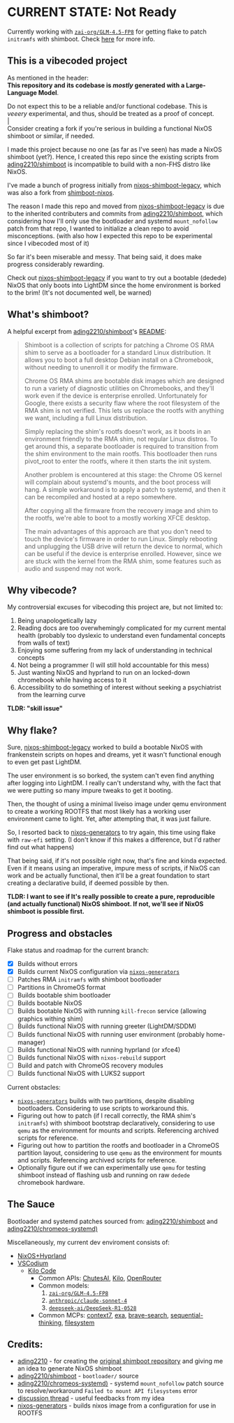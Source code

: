 # CURRENT STATE: Not Ready
Currently working with [`zai-org/GLM-4.5-FP8`](https://chutes.ai/app/chute/b5326e54-8d9e-590e-bed4-f3db35d9d4cd) for getting flake to patch `initramfs` with shimboot. Check [here](https://github.com/PopCat19/nixos-shimboot#progress-and-obstacles) for more info.

## This is a vibecoded project
As mentioned in the header:\
**This repository and its codebase is *mostly* generated with a Large-Language Model**.

Do not expect this to be a reliable and/or functional codebase. This is *veeery* experimental, and thus, should be treated as a proof of concept.\
|\
Consider creating a fork if you're serious in building a functional NixOS shimboot or similar, if needed.

I made this project because no one (as far as I've seen) has made a NixOS shimboot (yet?). Hence, I created this repo since the existing scripts from [ading2210/shimboot](https://github.com/ading2210/shimboot) is incompatible to build with a non-FHS distro like NixOS.

I've made a bunch of progress initially from [nixos-shimboot-legacy](https://github.com/PopCat19/nixos-shimboot-legacy/tree/qemu-method2), which was also a fork from [shimboot-nixos](https://github.com/PopCat19/shimboot-nixos). 

The reason I made this repo and moved from [nixos-shimboot-legacy](https://github.com/PopCat19/nixos-shimboot-legacy/tree/qemu-method2) is due to the inherited contributers and commits from [ading2210/shimboot](https://github.com/ading2210/shimboot), which considering how I'll only use the bootloader and systemd `mount_nofollow` patch from that repo, I wanted to initialize a clean repo to avoid misconceptions. (with also how I expected this repo to be experimental since I vibecoded most of it)

So far it's been miserable and messy. That being said, it does make progress considerably rewarding. 

Check out [nixos-shimboot-legacy](https://github.com/PopCat19/nixos-shimboot-legacy/tree/qemu-method2) if you want to try out a bootable (dedede) NixOS that only boots into LightDM since the home environment is borked to the brim! (It's not documented well, be warned)

## What's shimboot?
A helpful excerpt from [ading2210/shimboot](https://github.com/ading2210/shimboot)'s [README](https://github.com/PopCat19/shimboot-nixos/raw/refs/heads/main/README.md):
> Shimboot is a collection of scripts for patching a Chrome OS RMA shim to serve as a bootloader for a standard Linux distribution. It allows you to boot a full desktop Debian install on a Chromebook, without needing to unenroll it or modify the firmware.
>
> Chrome OS RMA shims are bootable disk images which are designed to run a variety of diagnostic utilities on Chromebooks, and they'll work even if the device is enterprise enrolled. Unfortunately for Google, there exists a security flaw where the root filesystem of the RMA shim is not verified. This lets us replace the rootfs with anything we want, including a full Linux distribution.
>
> Simply replacing the shim's rootfs doesn't work, as it boots in an environment friendly to the RMA shim, not regular Linux distros. To get around this, a separate bootloader is required to transition from the shim environment to the main rootfs. This bootloader then runs pivot_root to enter the rootfs, where it then starts the init system.
>
> Another problem is encountered at this stage: the Chrome OS kernel will complain about systemd's mounts, and the boot process will hang. A simple workaround is to apply a patch to systemd, and then it can be recompiled and hosted at a repo somewhere.
>
> After copying all the firmware from the recovery image and shim to the rootfs, we're able to boot to a mostly working XFCE desktop.
>
> The main advantages of this approach are that you don't need to touch the device's firmware in order to run Linux. Simply rebooting and unplugging the USB drive will return the device to normal, which can be useful if the device is enterprise enrolled. However, since we are stuck with the kernel from the RMA shim, some features such as audio and suspend may not work.

## Why vibecode?
My controversial excuses for vibecoding this project are, but not limited to:
1. Being unapologetically lazy
2. Reading docs are too overwhemingly complicated for my current mental health (probably too dyslexic to understand even fundamental concepts from walls of text)
3. Enjoying some suffering from my lack of understanding in technical concepts
4. Not being a programmer (I will still hold accountable for this mess)
5. Just wanting NixOS and hyprland to run on an locked-down chromebook while having access to it
6. Accessibility to do something of interest without seeking a psychiatrist from the learning curve

**TLDR: "skill issue"**

## Why flake?
Sure, [nixos-shimboot-legacy](https://github.com/PopCat19/nixos-shimboot-legacy) worked to build a bootable NixOS with frankenstein scripts on hopes and dreams, yet it wasn't functional enough to even get past LightDM. 

The user environment is so borked, the system can't even find anything after logging into LightDM. I really can't understand why, with the fact that we were putting so many impure tweaks to get it booting.

Then, the thought of using a minimal liveiso image under qemu environment to create a working ROOTFS that most likely has a working user environment came to light. Yet, after attempting that, it was just failure.

So, I resorted back to [nixos-generators](https://github.com/nix-community/nixos-generators) to try again, this time using flake with `raw-efi` setting. (I don't know if this makes a difference, but I'd rather find out what happens)

That being said, if it's not possible right now, that's fine and kinda expected. Even if it means using an imperative, impure mess of scripts, if NixOS can work and be actually functional, then it'll be a great foundation to start creating a declarative build, if deemed possible by then.

**TLDR: I want to see if It's really possible to create a pure, reproducible (and actually functional) NixOS shimboot. If not, we'll see if NixOS shimboot is possible first.**

## Progress and obstacles
Flake status and roadmap for the current branch:
- [x] Builds without errors
- [x] Builds current NixOS configuration via [`nixos-generators`](https://github.com/nix-community/nixos-generators)
- [ ] Patches RMA `initramfs` with shimboot bootloader
- [ ] Partitions in ChromeOS format
- [ ] Builds bootable shim bootloader
- [ ] Builds bootable NixOS
- [ ] Builds bootable NixOS with running `kill-frecon` service (allowing graphics withing shim)
- [ ] Builds functional NixOS with running greeter (LightDM/SDDM)
- [ ] Builds functional NixOS with running user environment (probably home-manager)
- [ ] Builds functional NixOS with running hyprland (or xfce4)
- [ ] Builds functional NixOS with `nixos-rebuild` support
- [ ] Build and patch with ChromeOS recovery modules
- [ ] Builds functional NixOS with LUKS2 support

Current obstacles:
- [`nixos-generators`](https://github.com/nix-community/nixos-generators) builds with two partitions, despite disabling bootloaders. Considering to use scripts to workaround this.
- Figuring out how to patch (if I recall correctly, the RMA shim's `initramfs`) with shimboot bootstrap declaratively, considering to use `qemu` as the environment for mounts and scripts. Referencing archived scripts for reference.
- Figuring out how to partition the rootfs and bootloader in a ChromeOS partition layout, considering to use `qemu` as the environment for mounts and scripts. Referencing archived scripts for reference.
- Optionally figure out if we can experimentally use `qemu` for testing shimboot instead of flashing usb and running on raw `dedede` chromebook hardware.

## The Sauce
Bootloader and systemd patches sourced from: [ading2210/shimboot](https://github.com/ading2210/shimboot) and [ading2210/chromeos-systemd)](https://github.com/ading2210/chromeos-systemd)

Miscellaneously, my current dev enviroment consists of:
- [NixOS+Hyprland](https://github.com/PopCat19/popcat19-nixos-hm)
- [VSCodium](https://github.com/VSCodium/vscodium)
  - [Kilo Code](https://github.com/Kilo-Org/kilocode)
    - Common APIs: [ChutesAI](https://chutes.ai/), [Kilo](https://kilocode.ai/docs/providers/kilocode), [OpenRouter](https://openrouter.ai/)
    - Common models: 
      1. [`zai-org/GLM-4.5-FP8`](https://chutes.ai/app/chute/b5326e54-8d9e-590e-bed4-f3db35d9d4cd)
      2. [`anthropic/claude-sonnet-4`](https://openrouter.ai/anthropic/claude-sonnet-4)
      3. [`deepseek-ai/DeepSeek-R1-0528`](https://chutes.ai/app/chute/14a91d88-d6d6-5046-aaf4-eb3ad96b7247)
    - Common MCPs: 
      [context7](https://github.com/upstash/context7), [exa](https://github.com/exa-labs/exa-mcp-server), [brave-search](https://github.com/brave/brave-search-mcp-server), [sequential-thinking](https://github.com/arben-adm/mcp-sequential-thinking), [filesystem](https://github.com/mark3labs/mcp-filesystem-server)

## Credits:
- [ading2210](https://github.com/ading2210) - for creating the [original shimboot repository](https://github.com/ading2210/shimboot) and giving me an idea to generate NixOS shimboot
- [ading2210/shimboot](https://github.com/ading2210/shimboot) - `bootloader/` source
- [ading2210/chromeos-systemd)](https://github.com/ading2210/chromeos-systemd) - systemd `mount_nofollow` patch source to resolve/workaround `Failed to mount API filesystems` error
- [discussion thread](https://github.com/ading2210/shimboot/discussions/335) - useful feedbacks from my idea
- [nixos-generators](https://github.com/nix-community/nixos-generators) - builds nixos image from a configuration for use in ROOTFS